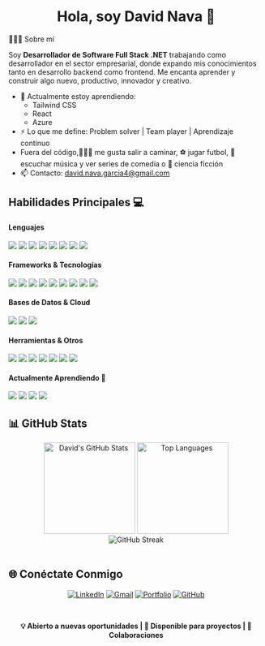 <h1 align="center"><b>Hola, soy David Nava 👋</b></h1>

👨🏻‍💻 Sobre mí

Soy **Desarrollador de Software Full Stack .NET** trabajando como desarrollador en el sector empresarial, donde expando mis conocimientos tanto en desarrollo backend como frontend. Me encanta aprender y construir algo nuevo, productivo, innovador y creativo.

- 🌱 Actualmente estoy aprendiendo:
  - Tailwind CSS
  - React
  - Azure
- ⚡ Lo que me define: Problem solver | Team player | Aprendizaje continuo
- Fuera del código,🚶🏻‍♂️  me gusta salir a caminar, ⚽ jugar futbol, 🎵 escuchar música y ver series de comedia o 🚀 ciencia ficción
- 📫 Contacto: david.nava.garcia4@gmail.com


## Habilidades Principales 💻

<h4>Lenguajes</h4>
<span> 
  <img src="https://img.shields.io/badge/C%23-239120?style=for-the-badge&logo=c-sharp&logoColor=white">
  <img src="https://img.shields.io/badge/.NET-512BD4?style=for-the-badge&logo=.net&logoColor=white">
  <img src="https://img.shields.io/badge/JavaScript-F7DF1E?style=for-the-badge&logo=javascript&logoColor=black">
  <img src="https://img.shields.io/badge/SQL-336791?style=for-the-badge&logo=sql&logoColor=white">
   <img src="https://img.shields.io/badge/Git-F05032?style=for-the-badge&logo=git&logoColor=white">
  
  <img src="https://img.shields.io/badge/Python-3670A0?style=for-the-badge&logo=python&logoColor=ffdd54">
  <img src="https://img.shields.io/badge/HTML5-E34F26?style=for-the-badge&logo=html5&logoColor=white">
  <img src="https://img.shields.io/badge/CSS3-1572B6?style=for-the-badge&logo=css3&logoColor=white">
</span>

<h4>Frameworks & Tecnologías</h4>
<span>
  <img src="https://img.shields.io/badge/ASP.NET%20MVC-512BD4?style=for-the-badge&logo=.net&logoColor=white">
  <img src="https://img.shields.io/badge/SAP%20Business%20One%20SDK%20DI%20API-0FAADC?style=for-the-badge&logo=sap&logoColor=white">
  <img src="https://img.shields.io/badge/.NET%20Core-512BD4?style=for-the-badge&logo=.net&logoColor=white">
  <img src="https://img.shields.io/badge/Entity%20Framework-6C3483?style=for-the-badge&logo=.net&logoColor=white">
  <img src="https://img.shields.io/badge/LINQ-9B59B6?style=for-the-badge&logo=.net&logoColor=white">
  <img src="https://img.shields.io/badge/Dapper-E67E22?style=for-the-badge&logo=.net&logoColor=white">
  <img src="https://img.shields.io/badge/REST%20APIs-27AE60?style=for-the-badge&logo=swagger&logoColor=white">
  <img src="https://img.shields.io/badge/Bootstrap%205-7952B3?style=for-the-badge&logo=bootstrap&logoColor=white">
  <img src="https://img.shields.io/badge/jQuery-0769AD?style=for-the-badge&logo=jquery&logoColor=white">
</span>

<h4>Bases de Datos & Cloud</h4>
<span>
  <img src="https://img.shields.io/badge/SQL%20Server-CC2927?style=for-the-badge&logo=microsoft-sql-server&logoColor=white">
  <img src="https://img.shields.io/badge/MySQL-00758F?style=for-the-badge&logo=mysql&logoColor=white">
  <img src="https://img.shields.io/badge/IIS%20Server-0078D4?style=for-the-badge&logo=microsoft-iis&logoColor=white">
</span>

<h4>Herramientas & Otros</h4>
<span>
  <img src="https://img.shields.io/badge/Git-F05032?style=for-the-badge&logo=git&logoColor=white">
  <img src="https://img.shields.io/badge/GitHub-100000?style=for-the-badge&logo=github&logoColor=white">
  <img src="https://img.shields.io/badge/Visual%20Studio-5C2D91?style=for-the-badge&logo=visual-studio&logoColor=white">
  <img src="https://img.shields.io/badge/Postman-FF6C37?style=for-the-badge&logo=postman&logoColor=white">
  <img src="https://img.shields.io/badge/Linux-FCC624?style=for-the-badge&logo=linux&logoColor=black">
    <img src="https://img.shields.io/badge/Notion-%23000000.svg?style=for-the-badge&logo=notion&logoColor=white">
  <img src= "https://img.shields.io/badge/-Arduino-00979D?style=for-the-badge&logo=Arduino&logoColor=white">
</span>

<br>
<h4>Actualmente Aprendiendo 🌱</h4>
<span>
  <img src="https://img.shields.io/badge/Blazor-512BD4?style=for-the-badge&logo=.net&logoColor=white">
  <img src="https://img.shields.io/badge/React-61DAFB?style=for-the-badge&logo=react&logoColor=black">
  <img src="https://img.shields.io/badge/Tailwind%20CSS-06B6D4?style=for-the-badge&logo=tailwind-css&logoColor=white">
  <img src="https://img.shields.io/badge/Azure-0078D4?style=for-the-badge&logo=microsoft-azure&logoColor=white">
</span>

<br>

## 📊 GitHub Stats

<div align="center">
  <img height="180em" src="https://github-readme-stats.vercel.app/api?username=DavidNva&show_icons=true&theme=react&include_all_commits=true&count_private=true" alt="David's GitHub Stats" />
  <img height="180em" src="https://github-readme-stats.vercel.app/api/top-langs/?username=DavidNva&layout=compact&theme=react" alt="Top Languages" />
</div>

<div align="center">
  <img src="https://github-readme-streak-stats.herokuapp.com/?user=DavidNva&theme=react" alt="GitHub Streak" />
</div>

<br>

## 🌐 Conéctate Conmigo

<p align="center">
  <a href="https://linkedin.com/in/david-nava-garcia" target="blank"><img align="center" src="https://img.shields.io/badge/LinkedIn-0077B5?style=for-the-badge&logo=linkedin&logoColor=white" alt="LinkedIn"/></a>
  <a href="mailto:david.nava.garcia4@gmail.com" target="blank"><img align="center" src="https://img.shields.io/badge/Gmail-D14836?style=for-the-badge&logo=gmail&logoColor=white" alt="Gmail"/></a>
  <a href="https://davidnavadev.netlify.app/" target="blank"><img align="center" src="https://img.shields.io/badge/Portfolio-0078D4?style=for-the-badge&logo=web&logoColor=white" alt="Portfolio"/></a>
  <a href="https://github.com/DavidNva" target="blank"><img align="center" src="https://img.shields.io/badge/GitHub-100000?style=for-the-badge&logo=github&logoColor=white" alt="GitHub"/></a>
</p>


<br>

<div align="center">
  <p><b>💡 Abierto a nuevas oportunidades | 🚀 Disponible para proyectos | 🤝 Colaboraciones</b></p>
</div>
